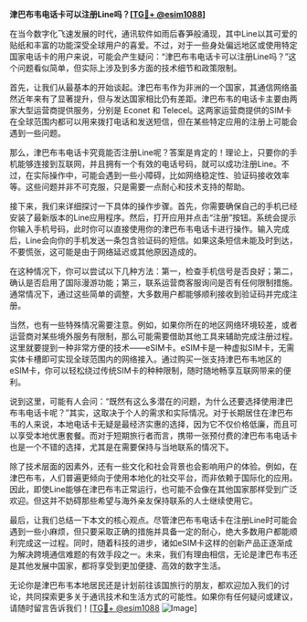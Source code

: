 **津巴布韦电话卡可以注册Line吗？[[TG💪+ @esim1088](https://t.me/s/esim1088)]**

在当今数字化飞速发展的时代，通讯软件如雨后春笋般涌现，其中Line以其可爱的贴纸和丰富的功能深受全球用户的喜爱。不过，对于一些身处偏远地区或使用特定国家电话卡的用户来说，可能会产生疑问：“津巴布韦电话卡可以注册Line吗？”这个问题看似简单，但实际上涉及到多方面的技术细节和政策限制。

首先，让我们从最基本的开始谈起。津巴布韦作为非洲的一个国家，其通信网络虽然近年来有了显著提升，但与发达国家相比仍有差距。津巴布韦的电话卡主要由两家大型运营商提供服务，分别是 Econet 和 Telecel。这两家运营商提供的SIM卡在全球范围内都可以用来拨打电话和发送短信，但在某些特定应用的注册上可能会遇到一些问题。

那么，津巴布韦电话卡究竟能否注册Line呢？答案是肯定的！理论上，只要你的手机能够连接到互联网，并且拥有一个有效的电话号码，就可以成功注册Line。不过，在实际操作中，可能会遇到一些小障碍，比如网络稳定性、验证码接收效率等。这些问题并非不可克服，只是需要一点耐心和技术支持的帮助。

接下来，我们来详细探讨一下具体的操作步骤。首先，你需要确保自己的手机已经安装了最新版本的Line应用程序。然后，打开应用并点击“注册”按钮。系统会提示你输入手机号码，此时你可以直接使用你的津巴布韦电话卡进行操作。输入完成后，Line会向你的手机发送一条包含验证码的短信。如果这条短信未能及时到达，不要慌张，这可能是由于网络延迟或其他原因造成的。

在这种情况下，你可以尝试以下几种方法：第一，检查手机信号是否良好；第二，确认是否启用了国际漫游功能；第三，联系运营商客服询问是否有任何限制措施。通常情况下，通过这些简单的调整，大多数用户都能够顺利接收到验证码并完成注册。

当然，也有一些特殊情况需要注意。例如，如果你所在的地区网络环境较差，或者运营商对某些境外服务有限制，那么可能需要借助其他工具来辅助完成注册过程。这里就要提到一种非常方便的技术——eSIM卡。eSIM卡是一种虚拟SIM卡，无需实体卡槽即可实现全球范围内的网络接入。通过购买一张支持津巴布韦地区的eSIM卡，你可以轻松绕过传统SIM卡的种种限制，随时随地畅享互联网带来的便利。

说到这里，可能有人会问：“既然有这么多潜在的问题，为什么还要选择使用津巴布韦电话卡呢？”其实，这取决于个人的需求和实际情况。对于长期居住在津巴布韦的人来说，本地电话卡无疑是最经济实惠的选择，因为它不仅价格低廉，而且可以享受本地优惠套餐。而对于短期旅行者而言，携带一张预付费的津巴布韦电话卡也是一个不错的选择，尤其是在需要保持与当地联系的情况下。

除了技术层面的因素外，还有一些文化和社会背景也会影响用户的体验。例如，在津巴布韦，人们普遍更倾向于使用本地化的社交平台，而非依赖于国际化的应用。因此，即使Line能够在津巴布韦正常运行，也可能不会像在其他国家那样受到广泛欢迎。但这并不妨碍那些希望与海外亲友保持联系的人士继续使用它。

最后，让我们总结一下本文的核心观点。尽管津巴布韦电话卡在注册Line时可能会遇到一些小麻烦，但只要采取正确的措施并具备一定的耐心，绝大多数用户都能顺利完成这一过程。同时，随着科技的进步，诸如eSIM卡这样的创新产品正逐渐成为解决跨境通信难题的有效手段之一。未来，我们有理由相信，无论是津巴布韦还是其他发展中国家，都将享受到更加便捷、高效的数字生活。

无论你是津巴布韦本地居民还是计划前往该国旅行的朋友，都欢迎加入我们的讨论，共同探索更多关于通讯技术和生活方式的可能性。如果你有任何疑问或建议，请随时留言告诉我们！[[TG💪+ @esim1088](https://t.me/s/esim1088) ![Image](https://i.postimg.cc/4NQfJmqS/Snipaste-2025-05-13-00-14-12.png)]